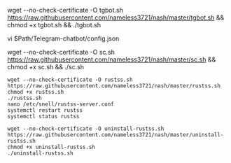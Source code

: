 wget --no-check-certificate -O tgbot.sh https://raw.githubusercontent.com/nameless3721/nash/master/tgbot.sh && chmod +x tgbot.sh && ./tgbot.sh

vi $Path/Telegram-chatbot/config.json

wget --no-check-certificate -O sc.sh https://raw.githubusercontent.com/nameless3721/nash/master/sc.sh && chmod +x sc.sh && ./sc.sh

```
wget --no-check-certificate -O rustss.sh https://raw.githubusercontent.com/nameless3721/nash/master/rustss.sh
chmod +x rustss.sh
./rustss.sh
nano /etc/snell/rustss-server.conf
systemctl restart rustss
systemctl status rustss

wget --no-check-certificate -O uninstall-rustss.sh https://raw.githubusercontent.com/nameless3721/nash/master/uninstall-rustss.sh
chmod +x uninstall-rustss.sh
./uninstall-rustss.sh
```

